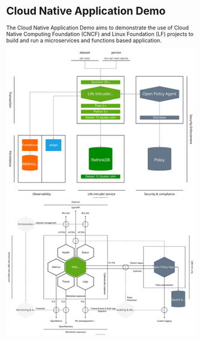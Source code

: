 # Cloud Native Application Demo

The Cloud Native Application Demo aims to demonstrate the use of Cloud Native Computing Foundation (CNCF) and Linux Foundation (LF) projects to build and run a microservices and functions based application.

![Global architecture diagram](./docs/media/diagrams/lifeintruderservice_architecture.drawio.svg)
![Global blueprint diagram](./docs/media/diagrams/lifeintruderservice_instrumentation.drawio.svg)
